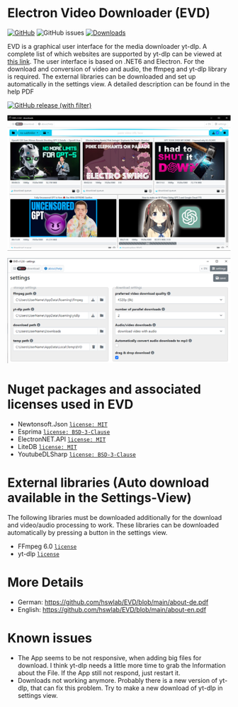 # Electron Video Downloader (EVD)
[![GitHub](https://img.shields.io/github/license/hswlab/EVD)](https://github.com/hswlab/EVD/blob/main/LICENSE) 
![GitHub issues](https://img.shields.io/github/issues/hswlab/EVD)
[![Downloads](https://img.shields.io/github/v/release/hswlab/EVD)](https://github.com/hswlab/EVD/releases/latest) 

EVD is a graphical user interface for the media downloader yt-dlp. 
A complete list of which websites are supported by yt-dlp can be viewed at [this link](https://raw.githubusercontent.com/yt-dlp/yt-dlp/master/supportedsites.md).
The user interface is based on .NET6 and Electron. For the download and conversion of video and 
audio, the ffmpeg and yt-dlp library is required. The external libraries can be downloaded and set up 
automatically in the settings view. A detailed description can be found in the help PDF

[![GitHub release (with filter)](https://img.shields.io/github/downloads/hswlab/EVD/total?style=for-the-badge&label=download%20EVD
)](https://github.com/hswlab/EVD/releases/latest)

![preview](https://github.com/hswlab/EVD/blob/main/Screenshot.png)

![preview](https://github.com/hswlab/EVD/blob/main/Screenshot2.png)

# Nuget packages and associated licenses used in EVD
- Newtonsoft.Json <a href="https://licenses.nuget.org/MIT">`license: MIT`</a>
- Esprima <a href="https://licenses.nuget.org/BSD-3-Clause">`license: BSD-3-Clause`</a>
- ElectronNET.API <a href="https://licenses.nuget.org/MIT">`license: MIT`</a>
- LiteDB <a href="https://www.nuget.org/packages/LiteDB/5.0.16/license">`license: MIT`</a>
- YoutubeDLSharp <a href="https://licenses.nuget.org/BSD-3-Clause">`license: BSD-3-Clause`</a>

# External libraries (Auto download available in the Settings-View)
The following libraries must be downloaded additionally for the download and video/audio processing to work. These libraries can be downloaded automatically by pressing a button in the settings view.
- FFmpeg 6.0 <a href="https://ffmpeg.org/legal.html">`license`</a>
- yt-dlp <a href="https://github.com/yt-dlp/yt-dlp/blob/master/LICENSE">`license`</a>

# More Details
- German: https://github.com/hswlab/EVD/blob/main/about-de.pdf
- English: https://github.com/hswlab/EVD/blob/main/about-en.pdf

# Known issues
- The App seems to be not responsive, when adding big files for download. I think yt-dlp needs a little more time to grab the Information about the File. If the App still not respond, just restart it.
- Downloads not working anymore. Probably there is a new version of yt-dlp, that can fix this problem. Try to make a new download of yt-dlp in settings view.

